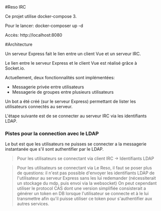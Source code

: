 #Reso IRC

Ce projet utilise docker-compose 3.

Pour le lancer: docker-composer up -d

Accès: http://localhost:8080

#Architecture

Un serveur Express fait le lien entre un client Vue et un serveur IRC.

Le lien entre le serveur Express et le client Vue est réalisé grâce à Socket.io.

Actuellement, deux fonctionnalités sont implémentées:
- Messagerie privée entre utilisateurs
- Messagerie de groupes entre plusieurs utilisateurs

Un bot a été créé (sur le serveur Express) permettant de lister les utilisateurs connectés au serveur.

L'étape suivante est de se connecter au serveur IRC via les identifiants LDAP.

### Pistes pour la connection avec le LDAP

Le but est que les utilisateurs ne puisses se connecter a la messagerie instantanée que s'il sont authentifier par le LDAP.

> Pour les utilisateurs se connectant via client IRC -> Identifiants LDAP

> Pour les utilisateurs se connectant via Le Reso, il faut se poser plus de questions:
il n'est pas possible d'envoyer les identifiants LDAP de l'utilisateur au serveur Express sans les lui redemander (nécessiterait un stockage du mdp, puis envoi via la websocket)
On peut cependant utiliser le protocol CAS dont une version simplifiée consisterait a générer un token en DB lorsque l'utilisateur se connecte et à le lui transmettre afin qu'il puisse utiliser ce token pour s'authentifier aux autres services.